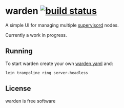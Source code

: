 # warden [![build status](https://travis-ci.org/eggsby/warden.png)](https://travis-ci.org/eggsby/warden)

A simple UI for managing multiple [supervisord](http://supervisord.org) nodes.

Currently a work in progress.

## Running

To start warden create your own [warden.yaml](https://github.com/eggsby/warden/blob/master/example.warden.yaml) and:

    lein trampoline ring server-headless

## License

warden is free software
